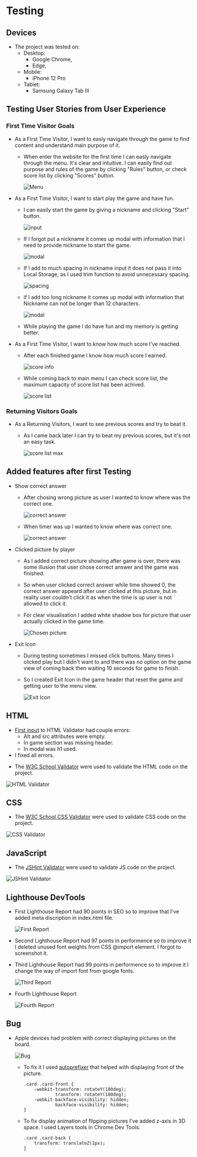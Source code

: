 # Testing

## Devices
+ The project was tested on: 
    + Desktop: 
        + Google Chrome, 
        + Edge,
    + Mobile:
        + iPhone 12 Pro
    + Tablet:
        + Samsung Galaxy Tab III

## Testing User Stories from User Experience

### First Time Visitor Goals
+ As a First Time Visitor, I want to easly navigate through the game to find content and understand main purpose of it.
    + When enter the website for the first time I can easly navigate through the menu. It's clear and intuitive. I can easily find out purpose and rules of the game by clicking "Rules" button, or check score list by clicking "Scores" button.

        ![Menu](documentation/images/menu.png)

+ As a First Time Visitor, I want to start play the game and have fun.
    + I can easily start the game by giving a nickname and clicking "Start" button. 

        ![input](documentation/images/nickname-input.png)

    + If I forgot put a nickname it comes up modal with information that I need to provide nickname to start the game. 

        ![modal](documentation/images/warning1.png)

    + If I add to much spacing in nickname input it does not pass it into Local Storage, as I used trim function to avoid unnecessary spacing.

        ![spacing](documentation/images/trim.png)

    + if I add too long nickname it comes up modal with information that Nickname can not be longer than 12 characters.

        ![modal](documentation/images/warning2.png)

    + While playing the game I do have fun and my memory is getting better.

+ As a First Time Visitor, I want to know how much score I've reached.
    + After each finished game I know how much score I earned.

        ![score info](documentation/images/gameover-score.png)

    + While coming back to main menu I can check score list, the maximum capacity of score list has been achived.

        ![score list](documentation/images/max-score-list.png)

### Returning Visitors Goals
+ As a Returning Visitors, I want to see previous scores and try to beat it.
    + As I came back later I can try to beat my previous scores, but it's not an easy task.

        ![score list max](documentation/images/max-score-list-beat.png)

## Added features after first Testing
+ Show correct answer
    + After chosing wrong picture as user I wanted to know where was the correct one.

        ![correct answer](documentation/images/correct1.png)

    + When timer was up I wanted to know where was correct one.

        ![correct answer](documentation/images/correct2.png)

+ Clicked picture by player
    + As I added correct picture showing after game is over, there was some illusion that user chose correct answer and the game was finished. 
    + So when user clicked correct answer while time showed 0, the correct answer appeard after user clicked at this picture, but in reality user couldn't click it as when the time is up user is not allowed to click it.
    + For clear visualisation I added white shadow box for picture that user actually clicked in the game time.

        ![Chosen picture](documentation/images/chosen-picture.png)

+ Exit Icon
    + During testing sometimes I missed click buttons. Many times I clicked play but I didn't want to and there was no option on the game view of coming back then waiting 10 seconds for game to finish.
    + So I created Exit Icon in the game header that reset the game and getting user to the menu view.

        ![Exit Icon](documentation/images/exit.png)



## HTML
+ [First input](documentation/images/error-html.png) to HTML Validator had couple errors:
    + Alt and src attributes were empty.
    + In game section was missing header.
    + In modal was h1 used.
+ I fixed all errors.
* The [W3C School Validator](https://validator.w3.org/) were used to validate the HTML code on the project.

![HTML Validator](documentation/images/html-validator.png)

## CSS
* The [W3C School CSS Validator](https://jigsaw.w3.org/css-validator/validator.html.en) were used to validate CSS code on the project.

![CSS Validator](documentation/images/css-validator.png)

## JavaScript
* The [JSHint Validator](https://jshint.com/) were used to validate JS code on the project.

![JSHint Validator](documentation/images/js-validator.png)

## Lighthouse DevTools
+ First Lighthouse Report had 90 points in SEO so to improve that I've added meta discription in index.html file. 

    ![First Report](documentation/images/lighthouse.png)

- Second Lighthouse Report had 97 points in performence so to improve it I deleted unused font weights from CSS @import element. I forgot to screenshot it.

+ Third Lighthouse Report had 99 points in performence so to improve it I change the way of import font from google fonts.

    ![Third Report](documentation/images/lighthouse2.png)

+ Fourth Lighthouse Report

    ![Fourth Report](documentation/images/lighthouse3.png)

## Bug
+ Apple devices had problem with correct displaying pictures on the board.

    ![Bug](documentation/images/bug.png)

    + To fix it I used [autoprefixer](https://autoprefixer.github.io/) that helped with displaying front of the picture.
        ```
        .card .card-front {
            -webkit-transform: rotateY(180deg);
                    transform: rotateY(180deg);
            -webkit-backface-visibility: hidden;
                    backface-visibility: hidden;
        }
        ```

    + To fix display animation of flipping pictures I've added z-axis in 3D space. I used Layers tools in Chrome Dev Tools.
        ```
        .card .card-back {
            transform: translateZ(1px);
        }
        ```
